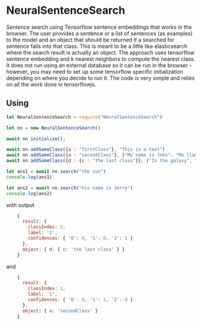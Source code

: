 # NeuralSentenceSearch
Sentence search using Tensorflow sentence embeddings that works in the browser.  The user provides a sentence or a list of sentences (as examples) to the model and an object
that should be returned if a searched for sentence falls into that class.  This is meant to be a little like elasticsearch where the search result is actually an
object.  The approach uses tensorflow sentence embedding and k nearest neighbors to compute the nearest class.  It does not run using an external database
so it can be run in the browser - however, you may need to set up some tensorflow specific initialization depending on where you decide to run it.  The code is very simple and relies on all the work done in tensorflowjs.

## Using

``` javascript
let NeuralSentenceSearch = require("NeuralSentenceSearch")

let nn = new NeuralSentenceSearch()

await nn.initialize();

await nn.addSameClass({a : "firstClass"}, "This is a test")
await nn.addSameClass({a : "secondClass"}, ["My name is John", "Me llamo Sarah"])
await nn.addSameClass({d : {c : "the last class"}}, ["In the galaxy", "solar system"])

let ans1 = await nn.search("the sun")
console.log(ans1)

let ans2 = await nn.search("his name is Jerry")
console.log(ans2)
```
with output
```javascript
    {
      result: {
        classIndex: 2,
        label: '2',
        confidences: { '0': 0, '1': 0, '2': 1 }
      },
      object: { d: { c: 'the last class' } }
    }
```
and
```javascript
    {
      result: {
        classIndex: 1,
        label: '1',
        confidences: { '0': 0, '1': 1, '2': 0 }
      },
      object: { a: 'secondClass' }
    }

```